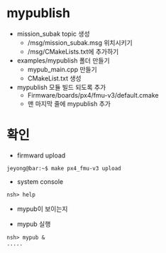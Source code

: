 ﻿# mypublish
 * mission_subak topic 생성
   * /msg/mission_subak.msg 위치시키기
   * /msg/CMakeLists.txt에 추가하기
 * examples/mypublish 폴더 만들기
   * mypub_main.cpp 만들기
   * CMakeList.txt 생성
 * mypublish 모듈 빌드 되도록 추가
   * Firmware/boards/px4/fmu-v3/default.cmake
   * 맨 마지막 줄에 mypublish 추가

# 확인
 * firmward upload
```console
jeyong@bar:~$ make px4_fmu-v3 upload
```
 * system console
```console
nsh> help
```
   * mypub이 보이는지

 * mypub 실행
```console
nsh> mypub &
.....
```
